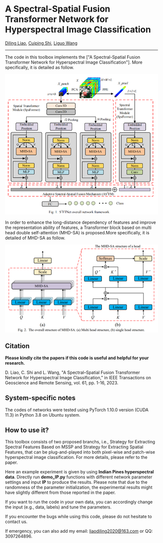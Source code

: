 # A Spectral-Spatial Fusion Transformer Network for Hyperspectral Image Classification

[Diling Liao](liaodiling2020@163.com), [Cuiping Shi](scp1980@126.com), [Liguo Wang]( wangliguo@hrbeu.edu.cn)
___________

The code in this toolbox implements the ["A Spectral-Spatial Fusion Transformer Network for Hyperspectral Image Classification"]. More specifically, it is detailed as follow.

![alt text](./S2FTNet.PNG)

 In order to enhance the long-distance dependency of features and improve the representation ability of features, a Transformer block based on multi head double self-attention 
(MHD-SA) is proposed.More specifically, it is detailed of MHD-SA as follow.

![alt text](./MHD-SA.PNG)

Citation
---------------------

**Please kindly cite the papers if this code is useful and helpful for your research.**

D. Liao, C. Shi and L. Wang, "A Spectral–Spatial Fusion Transformer Network for Hyperspectral Image Classification," in IEEE Transactions on Geoscience and Remote Sensing, vol. 61, pp. 1-16, 2023.


    
System-specific notes
---------------------
The codes of networks were tested using PyTorch 1.10.0 version (CUDA 11.3) in Python 3.8 on Ubuntu system.

How to use it?
---------------------
This toolbox consists of two proposed branchs, i.e., Strategy for Extracting Spectral Features Based on MSSP and Strategy for Extracting Spatial Features, that can be plug-and-played into both pixel-wise and patch-wise hyperspectral image classification. For more details, please refer to the paper.

Here an example experiment is given by using **Indian Pines hyperspectral data**. Directly run **demo_IP.py** functions with different network parameter settings and input **IP** to produce the results. Please note that due to the randomness of the parameter initialization, the experimental results might have slightly different from those reported in the paper.

If you want to run the code in your own data, you can accordingly change the input (e.g., data, labels) and tune the parameters.

If you encounter the bugs while using this code, please do not hesitate to contact us.

If emergency, you can also add my email: liaodiling2020@163.com or QQ: 3097264896.
